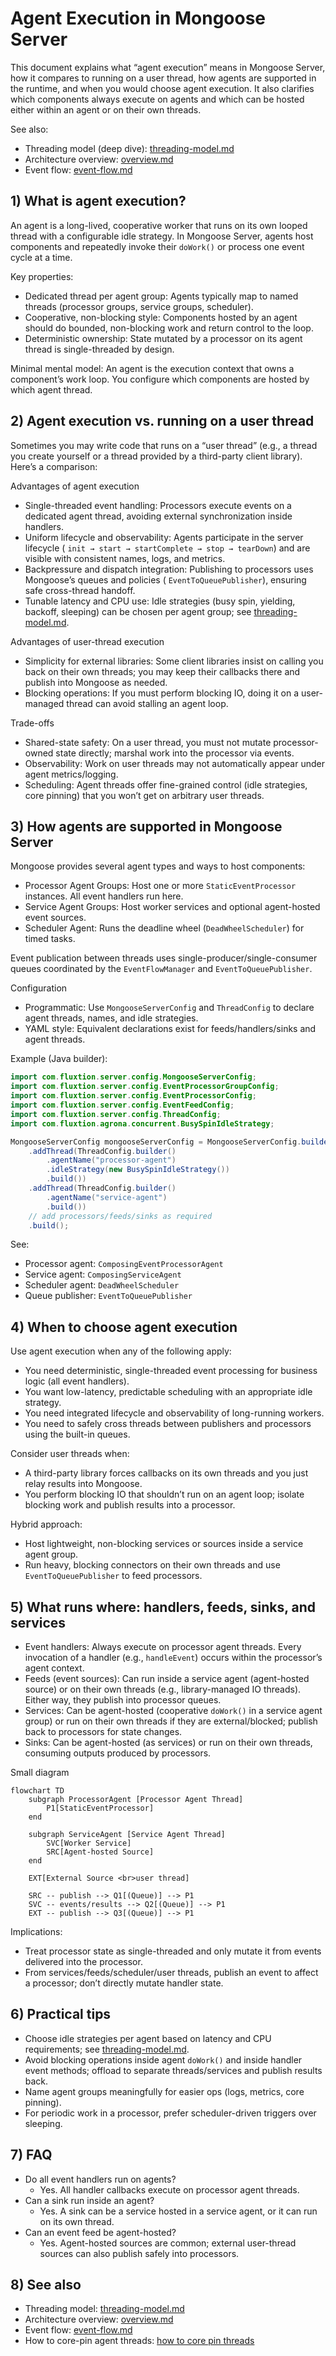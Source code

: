 # Agent Execution in Mongoose Server

This document explains what “agent execution” means in Mongoose Server, how it compares to running on a user thread, how
agents are supported in the runtime, and when you would choose agent execution. It also clarifies which components
always execute on agents and which can be hosted either within an agent or on their own threads.

See also:

- Threading model (deep dive): [threading-model.md](threading-model.md)
- Architecture overview: [overview.md](overview.md)
- Event flow: [event-flow.md](event-flow.md)

## 1) What is agent execution?

An agent is a long-lived, cooperative worker that runs on its own looped thread with a configurable idle strategy. In
Mongoose Server, agents host components and repeatedly invoke their `doWork()` or process one event cycle at a time.

Key properties:

- Dedicated thread per agent group: Agents typically map to named threads (processor groups, service groups, scheduler).
- Cooperative, non-blocking style: Components hosted by an agent should do bounded, non-blocking work and return control
  to the loop.
- Deterministic ownership: State mutated by a processor on its agent thread is single-threaded by design.

Minimal mental model: An agent is the execution context that owns a component’s work loop. You configure which
components are hosted by which agent thread.

## 2) Agent execution vs. running on a user thread

Sometimes you may write code that runs on a “user thread” (e.g., a thread you create yourself or a thread provided by a
third-party client library). Here’s a comparison:

Advantages of agent execution

- Single-threaded event handling: Processors execute events on a dedicated agent thread, avoiding external
  synchronization inside handlers.
- Uniform lifecycle and observability: Agents participate in the server lifecycle (
  `init → start → startComplete → stop → tearDown`) and are visible with consistent names, logs, and metrics.
- Backpressure and dispatch integration: Publishing to processors uses Mongoose’s queues and policies (
  `EventToQueuePublisher`), ensuring safe cross-thread handoff.
- Tunable latency and CPU use: Idle strategies (busy spin, yielding, backoff, sleeping) can be chosen per agent group;
  see [threading-model.md](threading-model.md#10-idle-strategies-and-host-environment-impact).

Advantages of user-thread execution

- Simplicity for external libraries: Some client libraries insist on calling you back on their own threads; you may keep
  their callbacks there and publish into Mongoose as needed.
- Blocking operations: If you must perform blocking IO, doing it on a user-managed thread can avoid stalling an agent
  loop.

Trade-offs

- Shared-state safety: On a user thread, you must not mutate processor-owned state directly; marshal work into the
  processor via events.
- Observability: Work on user threads may not automatically appear under agent metrics/logging.
- Scheduling: Agent threads offer fine-grained control (idle strategies, core pinning) that you won’t get on arbitrary
  user threads.

## 3) How agents are supported in Mongoose Server

Mongoose provides several agent types and ways to host components:

- Processor Agent Groups: Host one or more `StaticEventProcessor` instances. All event handlers run here.
- Service Agent Groups: Host worker services and optional agent-hosted event sources.
- Scheduler Agent: Runs the deadline wheel (`DeadWheelScheduler`) for timed tasks.

Event publication between threads uses single-producer/single-consumer queues coordinated by the `EventFlowManager` and
`EventToQueuePublisher`.

Configuration

- Programmatic: Use `MongooseServerConfig` and `ThreadConfig` to declare agent threads, names, and idle strategies.
- YAML style: Equivalent declarations exist for feeds/handlers/sinks and agent threads.

Example (Java builder):

```java
import com.fluxtion.server.config.MongooseServerConfig;
import com.fluxtion.server.config.EventProcessorGroupConfig;
import com.fluxtion.server.config.EventProcessorConfig;
import com.fluxtion.server.config.EventFeedConfig;
import com.fluxtion.server.config.ThreadConfig;
import com.fluxtion.agrona.concurrent.BusySpinIdleStrategy;

MongooseServerConfig mongooseServerConfig = MongooseServerConfig.builder()
    .addThread(ThreadConfig.builder()
        .agentName("processor-agent")
        .idleStrategy(new BusySpinIdleStrategy())
        .build())
    .addThread(ThreadConfig.builder()
        .agentName("service-agent")
        .build())
    // add processors/feeds/sinks as required
    .build();
```

See:

- Processor agent: `ComposingEventProcessorAgent`
- Service agent: `ComposingServiceAgent`
- Scheduler agent: `DeadWheelScheduler`
- Queue publisher: `EventToQueuePublisher`

## 4) When to choose agent execution

Use agent execution when any of the following apply:

- You need deterministic, single-threaded event processing for business logic (all event handlers).
- You want low-latency, predictable scheduling with an appropriate idle strategy.
- You need integrated lifecycle and observability of long-running workers.
- You need to safely cross threads between publishers and processors using the built-in queues.

Consider user threads when:

- A third-party library forces callbacks on its own threads and you just relay results into Mongoose.
- You perform blocking IO that shouldn’t run on an agent loop; isolate blocking work and publish results into a
  processor.

Hybrid approach:

- Host lightweight, non-blocking services or sources inside a service agent group.
- Run heavy, blocking connectors on their own threads and use `EventToQueuePublisher` to feed processors.

## 5) What runs where: handlers, feeds, sinks, and services

- Event handlers: Always execute on processor agent threads. Every invocation of a handler (e.g., `handleEvent`) occurs
  within the processor’s agent context.
- Feeds (event sources): Can run inside a service agent (agent-hosted source) or on their own threads (e.g.,
  library-managed IO threads). Either way, they publish into processor queues.
- Services: Can be agent-hosted (cooperative `doWork()` in a service agent group) or run on their own threads if they
  are external/blocked; publish back to processors for state changes.
- Sinks: Can be agent-hosted (as services) or run on their own threads, consuming outputs produced by processors.

Small diagram

```mermaid
flowchart TD
    subgraph ProcessorAgent [Processor Agent Thread]
        P1[StaticEventProcessor]
    end

    subgraph ServiceAgent [Service Agent Thread]
        SVC[Worker Service]
        SRC[Agent-hosted Source]
    end

    EXT[External Source <br>user thread]

    SRC -- publish --> Q1[(Queue)] --> P1
    SVC -- events/results --> Q2[(Queue)] --> P1
    EXT -- publish --> Q3[(Queue)] --> P1
```

Implications:

- Treat processor state as single-threaded and only mutate it from events delivered into the processor.
- From services/feeds/scheduler/user threads, publish an event to affect a processor; don’t directly mutate handler
  state.

## 6) Practical tips

- Choose idle strategies per agent based on latency and CPU requirements;
  see [threading-model.md](threading-model.md#10-idle-strategies-and-host-environment-impact).
- Avoid blocking operations inside agent `doWork()` and inside handler event methods; offload to separate
  threads/services and publish results back.
- Name agent groups meaningfully for easier ops (logs, metrics, core pinning).
- For periodic work in a processor, prefer scheduler-driven triggers over sleeping.

## 7) FAQ

- Do all event handlers run on agents?
    - Yes. All handler callbacks execute on processor agent threads.
- Can a sink run inside an agent?
    - Yes. A sink can be a service hosted in a service agent, or it can run on its own thread.
- Can an event feed be agent-hosted?
    - Yes. Agent-hosted sources are common; external user-thread sources can also publish safely into processors.

## 8) See also

- Threading model: [threading-model.md](threading-model.md)
- Architecture overview: [overview.md](overview.md)
- Event flow: [event-flow.md](event-flow.md)
- How to core-pin agent threads: [how to core pin threads](../how-to/how-to-core-pin.md)
